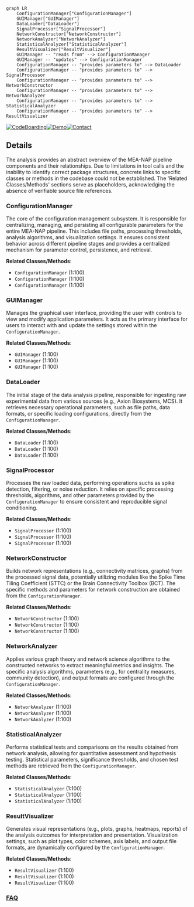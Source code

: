 ```mermaid
graph LR
    ConfigurationManager["ConfigurationManager"]
    GUIManager["GUIManager"]
    DataLoader["DataLoader"]
    SignalProcessor["SignalProcessor"]
    NetworkConstructor["NetworkConstructor"]
    NetworkAnalyzer["NetworkAnalyzer"]
    StatisticalAnalyzer["StatisticalAnalyzer"]
    ResultVisualizer["ResultVisualizer"]
    GUIManager -- "reads from" --> ConfigurationManager
    GUIManager -- "updates" --> ConfigurationManager
    ConfigurationManager -- "provides parameters to" --> DataLoader
    ConfigurationManager -- "provides parameters to" --> SignalProcessor
    ConfigurationManager -- "provides parameters to" --> NetworkConstructor
    ConfigurationManager -- "provides parameters to" --> NetworkAnalyzer
    ConfigurationManager -- "provides parameters to" --> StatisticalAnalyzer
    ConfigurationManager -- "provides parameters to" --> ResultVisualizer
```

[![CodeBoarding](https://img.shields.io/badge/Generated%20by-CodeBoarding-9cf?style=flat-square)](https://github.com/CodeBoarding/GeneratedOnBoardings)[![Demo](https://img.shields.io/badge/Try%20our-Demo-blue?style=flat-square)](https://www.codeboarding.org/demo)[![Contact](https://img.shields.io/badge/Contact%20us%20-%20contact@codeboarding.org-lightgrey?style=flat-square)](mailto:contact@codeboarding.org)

## Details

The analysis provides an abstract overview of the MEA-NAP pipeline components and their relationships. Due to limitations in tool calls and the inability to identify correct package structures, concrete links to specific classes or methods in the codebase could not be established. The 'Related Classes/Methods' sections serve as placeholders, acknowledging the absence of verifiable source file references.

### ConfigurationManager
The core of the configuration management subsystem. It is responsible for centralizing, managing, and persisting all configurable parameters for the entire MEA-NAP pipeline. This includes file paths, processing thresholds, analysis algorithms, and visualization settings. It ensures consistent behavior across different pipeline stages and provides a centralized mechanism for parameter control, persistence, and retrieval.


**Related Classes/Methods**:

- `ConfigurationManager` (1:100)
- `ConfigurationManager` (1:100)
- `ConfigurationManager` (1:100)


### GUIManager
Manages the graphical user interface, providing the user with controls to view and modify application parameters. It acts as the primary interface for users to interact with and update the settings stored within the `ConfigurationManager`.


**Related Classes/Methods**:

- `GUIManager` (1:100)
- `GUIManager` (1:100)
- `GUIManager` (1:100)


### DataLoader
The initial stage of the data analysis pipeline, responsible for ingesting raw experimental data from various sources (e.g., Axion Biosystems, MCS). It retrieves necessary operational parameters, such as file paths, data formats, or specific loading configurations, directly from the `ConfigurationManager`.


**Related Classes/Methods**:

- `DataLoader` (1:100)
- `DataLoader` (1:100)
- `DataLoader` (1:100)


### SignalProcessor
Processes the raw loaded data, performing operations suchs as spike detection, filtering, or noise reduction. It relies on specific processing thresholds, algorithms, and other parameters provided by the `ConfigurationManager` to ensure consistent and reproducible signal conditioning.


**Related Classes/Methods**:

- `SignalProcessor` (1:100)
- `SignalProcessor` (1:100)
- `SignalProcessor` (1:100)


### NetworkConstructor
Builds network representations (e.g., connectivity matrices, graphs) from the processed signal data, potentially utilizing modules like the Spike Time Tiling Coefficient (STTC) or the Brain Connectivity Toolbox (BCT). The specific methods and parameters for network construction are obtained from the `ConfigurationManager`.


**Related Classes/Methods**:

- `NetworkConstructor` (1:100)
- `NetworkConstructor` (1:100)
- `NetworkConstructor` (1:100)


### NetworkAnalyzer
Applies various graph theory and network science algorithms to the constructed networks to extract meaningful metrics and insights. The specific analysis algorithms, parameters (e.g., for centrality measures, community detection), and output formats are configured through the `ConfigurationManager`.


**Related Classes/Methods**:

- `NetworkAnalyzer` (1:100)
- `NetworkAnalyzer` (1:100)
- `NetworkAnalyzer` (1:100)


### StatisticalAnalyzer
Performs statistical tests and comparisons on the results obtained from network analysis, allowing for quantitative assessment and hypothesis testing. Statistical parameters, significance thresholds, and chosen test methods are retrieved from the `ConfigurationManager`.


**Related Classes/Methods**:

- `StatisticalAnalyzer` (1:100)
- `StatisticalAnalyzer` (1:100)
- `StatisticalAnalyzer` (1:100)


### ResultVisualizer
Generates visual representations (e.g., plots, graphs, heatmaps, reports) of the analysis outcomes for interpretation and presentation. Visualization settings, such as plot types, color schemes, axis labels, and output file formats, are dynamically configured by the `ConfigurationManager`.


**Related Classes/Methods**:

- `ResultVisualizer` (1:100)
- `ResultVisualizer` (1:100)
- `ResultVisualizer` (1:100)




### [FAQ](https://github.com/CodeBoarding/GeneratedOnBoardings/tree/main?tab=readme-ov-file#faq)